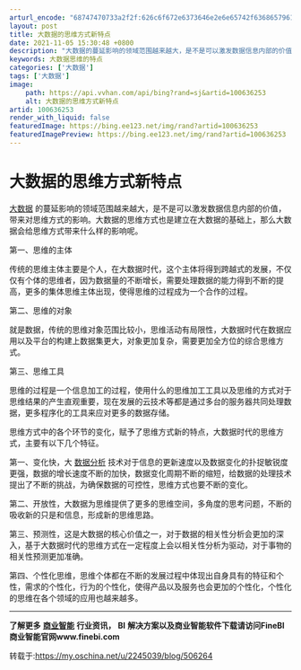 ```yaml
---
arturl_encode: "68747470733a2f2f:626c6f672e6373646e2e6e65742f63686579616e353331382f:61727469636c652f64657461696c732f313030363336323533"
layout: post
title: 大数据的思维方式新特点
date: 2021-11-05 15:30:48 +0800
description: "大数据的蔓延影响的领域范围越来越大，是不是可以激发数据信息内部的价值，带来对"
keywords: 大数据思维的特点
categories: ['大数据']
tags: ['大数据']
image:
    path: https://api.vvhan.com/api/bing?rand=sj&artid=100636253
    alt: 大数据的思维方式新特点
artid: 100636253
render_with_liquid: false
featuredImage: https://bing.ee123.net/img/rand?artid=100636253
featuredImagePreview: https://bing.ee123.net/img/rand?artid=100636253
---
```


# 大数据的思维方式新特点

[大数据](http://www.finebi.com/bi/?page_id=126)
的蔓延影响的领域范围越来越大，是不是可以激发数据信息内部的价值，带来对思维方式的影响。大数据的思维方式也是建立在大数据的基础上，那么大数据会给思维方式带来什么样的影响呢。

第一、思维的主体

传统的思维主体主要是个人，在大数据时代，这个主体将得到跨越式的发展，不仅仅有个体的思维者，因为数据量的不断增长，需要处理数据的能力得到不断的提高，更多的集体思维主体出现，使得思维的过程成为一个合作的过程。

第二、思维的对象

就是数据，传统的思维对象范围比较小，思维活动有局限性，大数据时代在数据应用以及平台的构建上数据集更大，对象更加复杂，需要更加全方位的综合思维方式。

第三、思维工具

思维的过程是一个信息加工的过程，使用什么的思维加工工具以及思维的方式对于思维结果的产生直观重要，现在发展的云技术等都是通过多台的服务器共同处理数据，更多程序化的工具来应对更多的数据存储。

思维方式中的各个环节的变化，赋予了思维方式新的特点，大数据时代的思维方式，主要有以下几个特征。

第一、变化快，大
[数据分析](http://www.finebi.com/bi/?page_id=128)
技术对于信息的更新速度以及数据变化的扑捉敏锐度更强，数据的增长速度不断的加快，数据变化周期不断的缩短，给数据的处理技术提出了不断的挑战，为确保数据的可控性，思维方式也要不断的变化。

第二、开放性，大数据为思维提供了更多的思维空间，多角度的思考问题，不断的吸收新的只是和信息，形成新的思维思路。

第三、预测性，这是大数据的核心价值之一，对于数据的相关性分析会更加的深入，基于大数据时代的思维方式在一定程度上会以相关性分析为驱动，对于事物的相关性预测更加准确。

第四、个性化思维，思维个体都在不断的发展过程中体现出自身具有的特征和个性，需求的个性化，行为的个性化，使得产品以及服务也会更加的个性化，个性化的思维在各个领域的应用也越来越多。

---------------------------------------------------------------------------------------------------------------------------------

**了解更多**
[**商业智能**](http://www.finebi.com/)
**行业资讯，**
**BI**
**解决方案以及商业智能软件下载请访问FineBI**
**商业智能官网www.finebi.com**

转载于:https://my.oschina.net/u/2245039/blog/506264